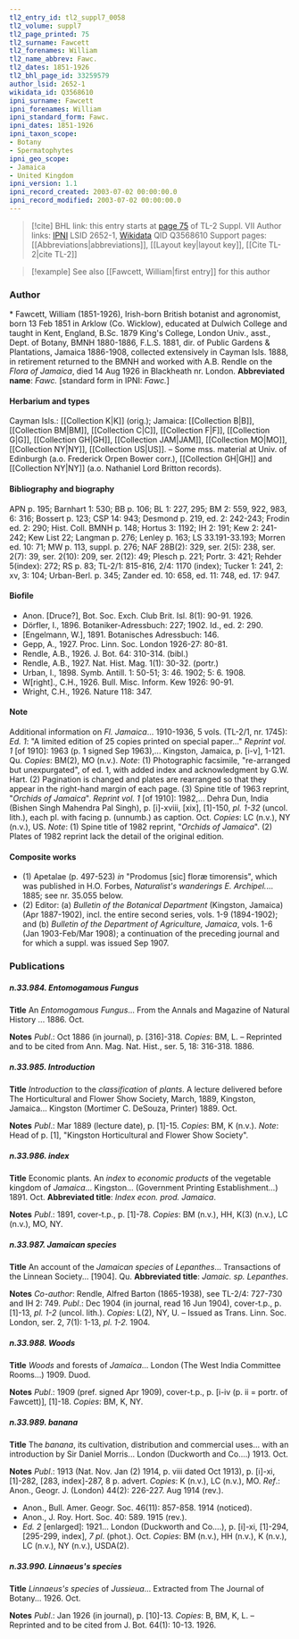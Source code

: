 ```yaml
---
tl2_entry_id: tl2_suppl7_0058
tl2_volume: suppl7
tl2_page_printed: 75
tl2_surname: Fawcett
tl2_forenames: William
tl2_name_abbrev: Fawc.
tl2_dates: 1851-1926
tl2_bhl_page_id: 33259579
author_lsid: 2652-1
wikidata_id: Q3568610
ipni_surname: Fawcett
ipni_forenames: William
ipni_standard_form: Fawc.
ipni_dates: 1851-1926
ipni_taxon_scope: 
- Botany
- Spermatophytes
ipni_geo_scope: 
- Jamaica
- United Kingdom
ipni_version: 1.1
ipni_record_created: 2003-07-02 00:00:00.0
ipni_record_modified: 2003-07-02 00:00:00.0
---
```


> [!cite] BHL link: this entry starts at [page 75](https://www.biodiversitylibrary.org/page/33259579) of TL-2 Suppl. VII
> Author links: [IPNI](https://www.ipni.org/a/2652-1) LSID 2652-1, [Wikidata](https://www.wikidata.org/wiki/Q3568610) QID Q3568610
> Support pages: [[Abbreviations|abbreviations]], [[Layout key|layout key]], [[Cite TL-2|cite TL-2]]

> [!example] See also [[Fawcett, William|first entry]] for this author

### Author

\* Fawcett, William (1851-1926), Irish-born British botanist and agronomist, born 13 Feb 1851 in Arklow (Co. Wicklow), educated at Dulwich College and taught in Kent, England, B.Sc. 1879 King's College, London Univ., asst., Dept. of Botany, BMNH 1880-1886, F.L.S. 1881, dir. of Public Gardens & Plantations, Jamaica 1886-1908, collected extensively in Cayman Isls. 1888, in retirement returned to the BMNH and worked with A.B. Rendle on the *Flora of Jamaica*, died 14 Aug 1926 in Blackheath nr. London. 
**Abbreviated name**: *Fawc.* \[standard form in IPNI: *Fawc.*\]

#### Herbarium and types

Cayman Isls.: [[Collection K|K]] (orig.); Jamaica: [[Collection B|B]], [[Collection BM|BM]], [[Collection C|C]], [[Collection F|F]], [[Collection G|G]], [[Collection GH|GH]], [[Collection JAM|JAM]], [[Collection MO|MO]], [[Collection NY|NY]], [[Collection US|US]]. – Some mss. material at Univ. of Edinburgh (a.o. Frederick Orpen Bower corr.), [[Collection GH|GH]] and [[Collection NY|NY]] (a.o. Nathaniel Lord Britton records).

#### Bibliography and biography

APN p. 195; Barnhart 1: 530; BB p. 106; BL 1: 227, 295; BM 2: 559, 922, 983, 6: 316; Bossert p. 123; CSP 14: 943; Desmond p. 219, ed. 2: 242-243; Frodin ed. 2: 290; Hist. Coll. BMNH p. 148; Hortus 3: 1192; IH 2: 191; Kew 2: 241-242; Kew List 22; Langman p. 276; Lenley p. 163; LS 33.191-33.193; Morren ed. 10: 71; MW p. 113, suppl. p. 276; NAF 28B(2): 329, ser. 2(5): 238, ser. 2(7): 39, ser. 2(10): 209, ser. 2(12): 49; Plesch p. 221; Portr. 3: 421; Rehder 5(index): 272; RS p. 83; TL-2/1: 815-816, 2/4: 1170 (index); Tucker 1: 241, 2: xv, 3: 104; Urban-Berl. p. 345; Zander ed. 10: 658, ed. 11: 748, ed. 17: 947.

#### Biofile

- Anon. \[Druce?\], Bot. Soc. Exch. Club Brit. Isl. 8(1): 90-91. 1926.
- Dörfler, I., 1896. Botaniker-Adressbuch: 227; 1902. Id., ed. 2: 290.
- \[Engelmann, W.\], 1891. Botanisches Adressbuch: 146.
- Gepp, A., 1927. Proc. Linn. Soc. London 1926-27: 80-81.
- Rendle, A.B., 1926. J. Bot. 64: 310-314. (bibl.)
- Rendle, A.B., 1927. Nat. Hist. Mag. 1(1): 30-32. (portr.)
- Urban, I., 1898. Symb. Antill. 1: 50-51; 3: 46. 1902; 5: 6. 1908.
- W\[right\]., C.H., 1926. Bull. Misc. Inform. Kew 1926: 90-91.
- Wright, C.H., 1926. Nature 118: 347.

#### Note

Additional information on *Fl. Jamaica*... 1910-1936, 5 vols. (TL-2/1, nr. 1745): *Ed. 1*: "A limited edition of 25 copies printed on special paper..." *Reprint vol. 1* \[of 1910\]: 1963 (p. 1 signed Sep 1963),... Kingston, Jamaica, p. \[i-v\], 1-121. Qu. *Copies*: BM(2), MO (n.v.).
*Note*: (1) Photographic facsimile, "re-arranged but unexpurgated", of ed. 1, with added index and acknowledgment by G.W. Hart. (2) Pagination is changed and plates are rearranged so that they appear in the right-hand margin of each page. (3) Spine title of 1963 reprint, "*Orchids of Jamaica*".
*Reprint vol. 1* \[of 1910\]: 1982,... Dehra Dun, India (Bishen Singh Mahendra Pal Singh), p. \[i\]-xviii, \[xix\], \[1\]-150, *pl. 1-32* (uncol. lith.), each pl. with facing p. (unnumb.) as caption. Oct. *Copies*: LC (n.v.), NY (n.v.), US.
*Note*: (1) Spine title of 1982 reprint, "*Orchids of Jamaica*". (2) Plates of 1982 reprint lack the detail of the original edition.

#### Composite works

- (1) Apetalae (p. 497-523) *in* "Prodomus \[sic\] floræ timorensis", which was published in H.O. Forbes, *Naturalist's wanderings E. Archipel.*... 1885; see nr. 35.055 below.
- (2) Editor: (a) *Bulletin of the Botanical Department* (Kingston, Jamaica) (Apr 1887-1902), incl. the entire second series, vols. 1-9 (1894-1902); and (b) *Bulletin of the Department of Agriculture, Jamaica*, vols. 1-6 (Jan 1903-Feb/Mar 1908); a continuation of the preceding journal and for which a suppl. was issued Sep 1907.

### Publications

##### n.33.984. Entomogamous Fungus

**Title**
An *Entomogamous Fungus*... From the Annals and Magazine of Natural History ... 1886. Oct.

**Notes**
*Publ*.: Oct 1886 (in journal), p. \[316\]-318. *Copies*: BM, L. – Reprinted and to be cited from Ann. Mag. Nat. Hist., ser. 5, 18: 316-318. 1886.

##### n.33.985. Introduction

**Title**
*Introduction* to the *classification* of *plants*. A lecture delivered before The Horticultural and Flower Show Society, March, 1889, Kingston, Jamaica... Kingston (Mortimer C. DeSouza, Printer) 1889. Oct.

**Notes**
*Publ*.: Mar 1889 (lecture date), p. \[1\]-15. *Copies*: BM, K (n.v.).
*Note*: Head of p. \[1\], "Kingston Horticultural and Flower Show Society".

##### n.33.986. index

**Title**
Economic plants. An *index* to *economic products* of the vegetable kingdom of *Jamaica*... Kingston... (Government Printing Establishment...) 1891. Oct.
**Abbreviated title**: *Index econ. prod. Jamaica*.

**Notes**
*Publ*.: 1891, cover-t.p., p. \[1\]-78. *Copies*: BM (n.v.), HH, K(3) (n.v.), LC (n.v.), MO, NY.

##### n.33.987. Jamaican species

**Title**
An account of the *Jamaican species* of *Lepanthes*... Transactions of the Linnean Society... \[1904\]. Qu.
**Abbreviated title**: *Jamaic. sp. Lepanthes*.

**Notes**
*Co-author*: Rendle, Alfred Barton (1865-1938), see TL-2/4: 727-730 and IH 2: 749.
*Publ*.: Dec 1904 (in journal, read 16 Jun 1904), cover-t.p., p. \[1\]-13, *pl. 1-2* (uncol. lith.). *Copies*: L(2), NY, U. – Issued as Trans. Linn. Soc. London, ser. 2, 7(1): 1-13, *pl. 1-2.* 1904.

##### n.33.988. Woods

**Title**
*Woods* and forests of *Jamaica*... London (The West India Committee Rooms...) 1909. Duod.

**Notes**
*Publ*.: 1909 (pref. signed Apr 1909), cover-t.p., p. \[i-iv (p. ii = portr. of Fawcett)\], \[1\]-18.
*Copies*: BM, K, NY.

##### n.33.989. banana

**Title**
The *banana*, its cultivation, distribution and commercial uses... with an introduction by Sir Daniel Morris... London (Duckworth and Co....) 1913. Oct.

**Notes**
*Publ*.: 1913 (Nat. Nov. Jan (2) 1914, p. viii dated Oct 1913), p. \[i\]-xi, \[1\]-282, \[283, index\]-287, 8 p. advert. *Copies*: K (n.v.), LC (n.v.), MO.
*Ref*.: Anon., Geogr. J. (London) 44(2): 226-227. Aug 1914 (rev.).
- Anon., Bull. Amer. Geogr. Soc. 46(11): 857-858. 1914 (noticed).
- Anon., J. Roy. Hort. Soc. 40: 589. 1915 (rev.).
- *Ed. 2* \[enlarged\]: 1921... London (Duckworth and Co....), p. \[i\]-xi, \[1\]-294, \[295-299, index\], *7 pl*. (phot.). Oct. *Copies*: BM (n.v.), HH (n.v.), K (n.v.), LC (n.v.), NY (n.v.), USDA(2).

##### n.33.990. Linnaeus's species

**Title**
*Linnaeus's species* of *Jussieua*... Extracted from The Journal of Botany... 1926. Oct.

**Notes**
*Publ*.: Jan 1926 (in journal), p. \[10\]-13. *Copies*: B, BM, K, L. – Reprinted and to be cited from J. Bot. 64(1): 10-13. 1926.

